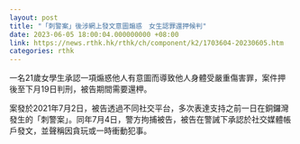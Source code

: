 ```yaml
---
layout: post
title: "「刺警案」後涉網上發文意圖煽惑　女生認罪還押候判"
date: 2023-06-05 18:00:04.000000000 +08:00
link: https://news.rthk.hk/rthk/ch/component/k2/1703604-20230605.htm
categories: rthk
---
```


一名21歲女學生承認一項煽惑他人有意圖而導致他人身體受嚴重傷害罪，案件押後至下月19日判刑，被告期間需要還柙。

案發於2021年7月2日，被告透過不同社交平台，多次表達支持之前一日在銅鑼灣發生的「刺警案」。同年7月4日，警方拘捕被告，被告在警誡下承認於社交媒體帳戶發文，並聲稱因貪玩或一時衝動犯事。
